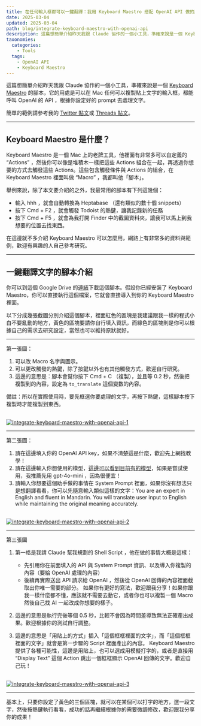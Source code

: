 ```yaml
---
title: 在任何輸入框都可以一鍵翻譯：我用 Keyboard Maestro 搭配 OpenAI API 做的腳本
date: 2025-03-04
updated: 2025-03-04
path: blog/integrate-keyboard-maestro-with-openai-api
description: 這篇想簡單介紹昨天我跟 Claude 協作的一個小工具，準確來說是一個 Keyboard Maestro 的腳本，它的用處是可以在 Mac 任何可以複製貼上文字的輸入框，都能呼叫 OpenAI 的 API ，根據你設定好的 prompt 去處理文字。
taxonomies:
  categories: 
    - Tools
  tags: 
    - OpenAI API
    - Keyboard Maestro
---
```



這篇想簡單介紹昨天我跟 Claude 協作的一個小工具，準確來說是一個 [Keyboard Maestro](https://www.keyboardmaestro.com/main/) 的腳本，它的用處是可以在 Mac 任何可以複製貼上文字的輸入框，都能呼叫 OpenAI 的 API ，根據你設定好的 prompt 去處理文字。

簡單的範例請參考我的 [Twitter 貼文](https://x.com/WuPingJu/status/1896704678119006467)或 [Threads 貼文](https://www.threads.net/@wu_pingju/post/DGwXcfHSKIr?xmt=AQGzBFj0AS-ExZqkOb3qFCF8NoidOnQPTv7BYmcVZ4LGpw)。

---

## Keyboard Maestro 是什麼？

Keyboard Maestro 是一個 Mac 上的老牌工具，他裡面有非常多可以自定義的 “Actions” ，然後你可以像是堆積木一樣把這些 Actions 組合在一起，再透過你想要的方式去觸發這些 Actions。這些包含觸發條件與 Actions 的組合，在 Keyboard Maestro 裡面叫做 “Macro” ，我都叫他「腳本」。

舉例來說，除了本文要介紹的之外，我最常用的腳本有下列這幾個：

- 輸入 hhh ，就會自動轉換為 Heptabase （還有類似的數十個 snippets）
- 按下 Cmd + F2 ，就會觸發 Todoist 的熱鍵，讓我記錄新的任務
- 按下 Cmd + F5 ，就會為我打開 Finder 中的截圖資料夾，讓我可以馬上到我想要的位置去找東西。

在這邊就不多介紹 Keyboard Maestro 可以怎麼用，網路上有非常多的資料與範例，歡迎有興趣的人自己參考研究。

---

## 一鍵翻譯文字的腳本介紹

你可以到這個 Google Drive 的[連結](https://drive.google.com/file/d/1OBmoUWui3eUXDMX5cUbnmHNEpNu3Fcrp/view?usp=sharing)下載這個腳本。假設你已經安裝了 Keyboard Maestro，你可以直接執行這個檔案，它就會直接導入到你的 Keyboard Maestro 裡面。

以下分成幾張截圖分別介紹這個腳本，裡面紅色的區塊是我建議跟我一樣的程式小白不要亂動的地方，黃色的區塊要請你自行填入資訊，而綠色的區塊則是你可以根據自己的需求去研究設定，當然也可以維持原狀就好。

---

第一張圖：

1. 可以改 Macro 名字與圖示。
2. 可以更改觸發的熱鍵，除了按鍵以外也有其他觸發方式，歡迎自行研究。
3. 這邊的意思是：腳本會幫你按下 Cmd + C （複製），並且等 0.2 秒，然後把複製到的內容，設定為 `to_translate` 這個變數的內容。

備註：所以在實際使用時，要先框選你要處理的文字，再按下熱鍵，這樣腳本按下複製時才能複製到東西。

<br>
<a href="https://image-webp.pinchlime.com/CleanShot%202025-03-04%20at%2019.13.17@2x_DToRWf.png" data-fancybox data-caption="integrate-keyboard-maestro-with-openai-api-1">
  <img src="https://image-webp.pinchlime.com/CleanShot%202025-03-04%20at%2019.13.17@2x_DToRWf.png" loading="lazy" alt="integrate-keyboard-maestro-with-openai-api-1" align="center" />
</a>

---

第二張圖：

1. 請在這邊填入你的 OpenAI API key，如果不清楚這是什麼，歡迎先上網找教學！
2. 請在這邊輸入你想使用的模型，[這邊可以看到目前有的模型](https://platform.openai.com/docs/models)，如果是嘗試使用，我推薦先用 gpt-4o-mini ，因為很便宜！
3. 請輸入你想要這個助手做的事情在 System Prompt 裡面，如果你沒有想法只是想翻譯看看，你可以先隨意輸入類似這樣的文字：You are an expert in English and fluent in Mandarin. You will translate user input to English while maintaining the original meaning accurately. 


<br>
<a href="https://image-webp.pinchlime.com/CleanShot%202025-03-04%20at%2019.20.57@2x_r0hwwP.png" data-fancybox data-caption="integrate-keyboard-maestro-with-openai-api-2">
  <img src="https://image-webp.pinchlime.com/CleanShot%202025-03-04%20at%2019.20.57@2x_r0hwwP.png" loading="lazy" alt="integrate-keyboard-maestro-with-openai-api-2" align="center" />
</a>

---

第三張圖

1. 第一格是我請 Claude 幫我規劃的 Shell Script ，他在做的事情大概是這樣：
   - 先引用你在前面填入的 API 與 System Prompt 資訊、以及導入你複製的內容（要給 OpenAI 處理的內容）
   - 後續再實際送出 API 請求給 OpenAI ，然後從 OpenAI 回傳的內容裡面截取出你唯一需要的部分。
   如果你有更好的寫法，歡迎跟我分享！如果你跟我一樣什麼都不懂，應該就不需要去動它，或者你也可以複製一個 Macro 然後自己找 AI 一起改成你想要的樣子。

2. 這邊的意思是執行完後等個 0.5 秒，比較不會因為時間差導致無法正確產出成果。歡迎根據你的測試自行調整。
3. 這邊的意思是「用貼上的方式」插入「這個框框裡面的文字」，而「這個框框裡面的文字」就會是第一步驟的 Script 裡面產出的內容。 Keyboard Maestro 提供了各種可能性，這邊是用貼上，也可以選成用模擬打字的，或者是直接用 “Display Text” 這個 Action 跳出一個框框顯示 OpenAI 回傳的文字。歡迎自己玩！


<br>
<a href="https://image-webp.pinchlime.com/CleanShot%202025-03-04%20at%2019.24.49@2x_kaZlvQ.png" data-fancybox data-caption="integrate-keyboard-maestro-with-openai-api-3">
  <img src="https://image-webp.pinchlime.com/CleanShot%202025-03-04%20at%2019.24.49@2x_kaZlvQ.png" loading="lazy" alt="integrate-keyboard-maestro-with-openai-api-3" align="center" />
</a>

---

基本上，只要你設定了黃色的三個區塊，就可以在某個可以打字的地方，選一段文字，然後按熱鍵執行看看，成功的話再繼續根據你的需要微調修改，歡迎跟我分享你的成果！